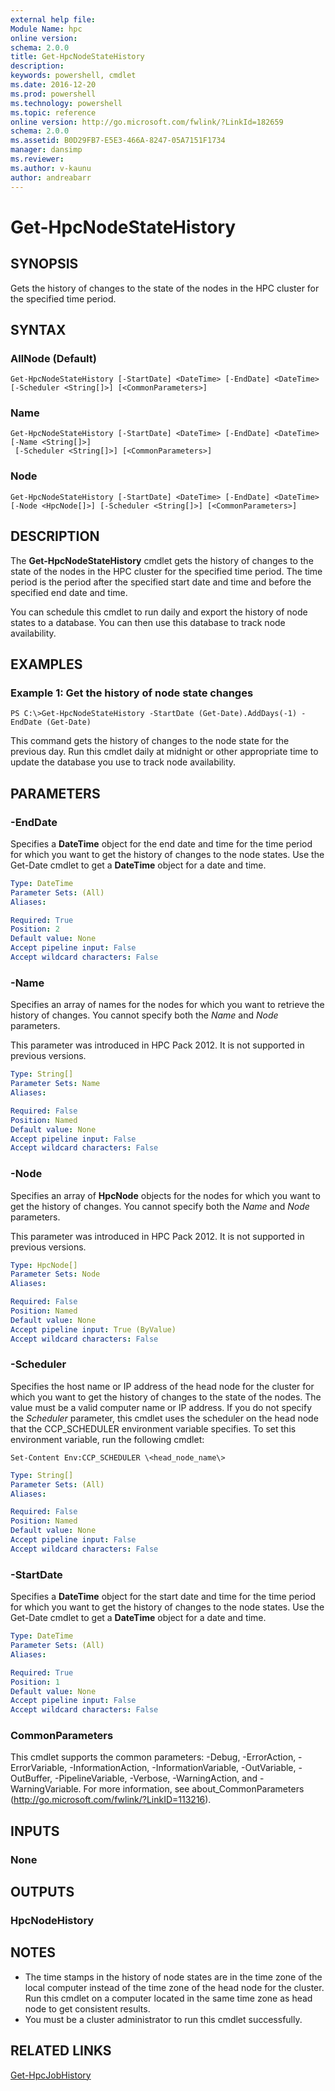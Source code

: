 ```yaml
---
external help file:
Module Name: hpc
online version:
schema: 2.0.0
title: Get-HpcNodeStateHistory
description:
keywords: powershell, cmdlet
ms.date: 2016-12-20
ms.prod: powershell
ms.technology: powershell
ms.topic: reference
online version: http://go.microsoft.com/fwlink/?LinkId=182659
schema: 2.0.0
ms.assetid: B0D29FB7-E5E3-466A-8247-05A7151F1734
manager: dansimp
ms.reviewer:
ms.author: v-kaunu
author: andreabarr
---
```


# Get-HpcNodeStateHistory

## SYNOPSIS
Gets the history of changes to the state of the nodes in the HPC cluster for the specified time period.

## SYNTAX

### AllNode (Default)
```
Get-HpcNodeStateHistory [-StartDate] <DateTime> [-EndDate] <DateTime>
[-Scheduler <String[]>] [<CommonParameters>]
```

### Name
```
Get-HpcNodeStateHistory [-StartDate] <DateTime> [-EndDate] <DateTime> [-Name <String[]>]
 [-Scheduler <String[]>] [<CommonParameters>]
```

### Node
```
Get-HpcNodeStateHistory [-StartDate] <DateTime> [-EndDate] <DateTime> [-Node <HpcNode[]>] [-Scheduler <String[]>] [<CommonParameters>]
```

## DESCRIPTION
The **Get-HpcNodeStateHistory** cmdlet gets the history of changes to the state of the nodes in the HPC cluster for the specified time period.
The time period is the period after the specified start date and time and before the specified end date and time.

You can schedule this cmdlet to run daily and export the history of node states to a database.
You can then use this database to track node availability.

## EXAMPLES

### Example 1: Get the history of node state changes
```
PS C:\>Get-HpcNodeStateHistory -StartDate (Get-Date).AddDays(-1) -EndDate (Get-Date)
```

This command gets the history of changes to the node state for the previous day.
Run this cmdlet daily at midnight or other appropriate time to update the database you use to track node availability.

## PARAMETERS

### -EndDate
Specifies a **DateTime** object for the end date and time for the time period for which you want to get the history of changes to the node states.
Use the Get-Date cmdlet to get a **DateTime** object for a date and time.

```yaml
Type: DateTime
Parameter Sets: (All)
Aliases:

Required: True
Position: 2
Default value: None
Accept pipeline input: False
Accept wildcard characters: False
```

### -Name
Specifies an array of names for the nodes for which you want to retrieve the history of changes.
You cannot specify both the *Name* and *Node* parameters.

This parameter was introduced in HPC Pack 2012.
It is not supported in previous versions.

```yaml
Type: String[]
Parameter Sets: Name
Aliases:

Required: False
Position: Named
Default value: None
Accept pipeline input: False
Accept wildcard characters: False
```

### -Node
Specifies an array of **HpcNode** objects for the nodes for which you want to get the history of changes.
You cannot specify both the *Name* and *Node* parameters.

This parameter was introduced in HPC Pack 2012.
It is not supported in previous versions.

```yaml
Type: HpcNode[]
Parameter Sets: Node
Aliases:

Required: False
Position: Named
Default value: None
Accept pipeline input: True (ByValue)
Accept wildcard characters: False
```

### -Scheduler
Specifies the host name or IP address of the head node for the cluster for which you want to get the history of changes to the state of the nodes.
The value must be a valid computer name or IP address.
If you do not specify the *Scheduler* parameter, this cmdlet uses the scheduler on the head node that the CCP_SCHEDULER environment variable specifies.
To set this environment variable, run the following cmdlet:

`Set-Content Env:CCP_SCHEDULER \<head_node_name\>`

```yaml
Type: String[]
Parameter Sets: (All)
Aliases:

Required: False
Position: Named
Default value: None
Accept pipeline input: False
Accept wildcard characters: False
```

### -StartDate
Specifies a **DateTime** object for the start date and time for the time period for which you want to get the history of changes to the node states.
Use the Get-Date cmdlet to get a **DateTime** object for a date and time.

```yaml
Type: DateTime
Parameter Sets: (All)
Aliases:

Required: True
Position: 1
Default value: None
Accept pipeline input: False
Accept wildcard characters: False
```

### CommonParameters
This cmdlet supports the common parameters: -Debug, -ErrorAction, -ErrorVariable, -InformationAction, -InformationVariable, -OutVariable, -OutBuffer, -PipelineVariable, -Verbose, -WarningAction, and -WarningVariable. For more information, see about_CommonParameters (http://go.microsoft.com/fwlink/?LinkID=113216).

## INPUTS

### None

## OUTPUTS

### HpcNodeHistory

## NOTES
* The time stamps in the history of node states are in the time zone of the local computer instead of the time zone of the head node for the cluster. Run this cmdlet on a computer located in the same time zone as head node to get consistent results.
* You must be a cluster administrator to run this cmdlet successfully.

## RELATED LINKS

[Get-HpcJobHistory](./Get-HpcJobHistory.md)
